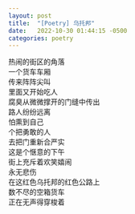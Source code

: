 ```yaml
---
layout: post
title:  "[Poetry] 乌托邦"
date:   2022-10-30 01:44:15 -0500
categories: poetry
---
```


热闹的街区的角落\
一个货车车厢\
传来阵阵尖叫\
里面又开始吃人\
腐臭从微微撑开的门缝中传出\
路人纷纷远离\
怕熏到自己\
个把勇敢的人\
去把门重新合严实\
这是个惬意的下午\
街上充斥着欢笑嬉闹\
永无悲伤\
在这红色乌托邦的红色公路上\
数不尽的空箱货车\
正在无声得穿梭着

